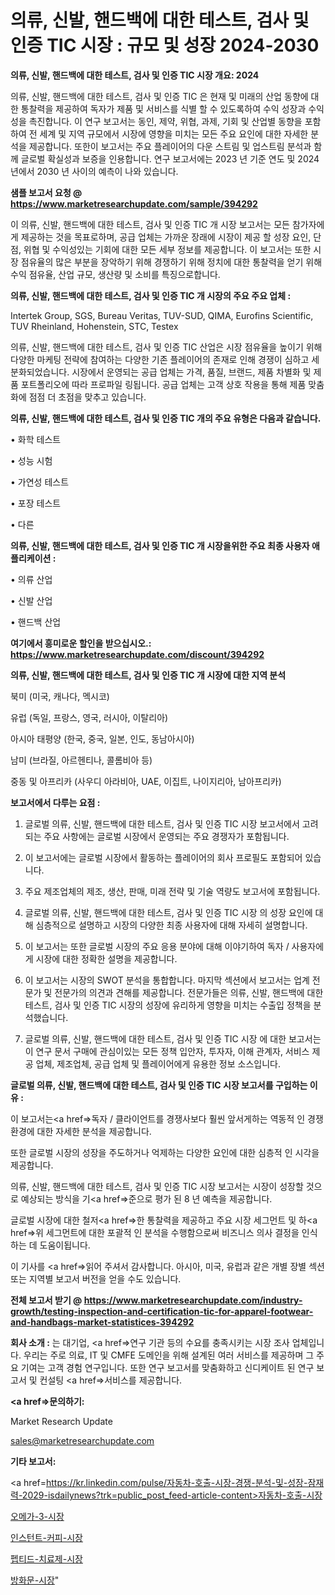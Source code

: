 # 의류, 신발, 핸드백에 대한 테스트, 검사 및 인증 TIC 시장 : 규모 및 성장 2024-2030

<strong>의류, 신발, 핸드백에 대한 테스트, 검사 및 인증 TIC 시장 개요: 2024</strong>

의류, 신발, 핸드백에 대한 테스트, 검사 및 인증 TIC 은 현재 및 미래의 산업 동향에 대한 통찰력을 제공하여 독자가 제품 및 서비스를 식별 할 수 있도록하여 수익 성장과 수익성을 촉진합니다. 이 연구 보고서는 동인, 제약, 위협, 과제, 기회 및 산업별 동향을 포함하여 전 세계 및 지역 규모에서 시장에 영향을 미치는 모든 주요 요인에 대한 자세한 분석을 제공합니다. 또한이 보고서는 주요 플레이어의 다운 스트림 및 업스트림 분석과 함께 글로벌 확실성과 보증을 인용합니다. 연구 보고서에는 2023 년 기준 연도 및 2024 년에서 2030 년 사이의 예측이 나와 있습니다.



<strong>샘플 보고서 요청 @ <a href=https://www.marketresearchupdate.com/sample/394292>https://www.marketresearchupdate.com/sample/394292</a></strong>

이 의류, 신발, 핸드백에 대한 테스트, 검사 및 인증 TIC 개 시장 보고서는 모든 참가자에게 제공하는 것을 목표로하며, 공급 업체는 가까운 장래에 시장이 제공 할 성장 요인, 단점, 위협 및 수익성있는 기회에 대한 모든 세부 정보를 제공합니다. 이 보고서는 또한 시장 점유율의 많은 부분을 장악하기 위해 경쟁하기 위해 정치에 대한 통찰력을 얻기 위해 수익 점유율, 산업 규모, 생산량 및 소비를 특징으로합니다.



<strong>의류, 신발, 핸드백에 대한 테스트, 검사 및 인증 TIC 개 시장의 주요 주요 업체 :</strong>

Intertek Group, SGS, Bureau Veritas, TUV-SUD, QIMA, Eurofins Scientific, TUV Rheinland, Hohenstein, STC, Testex

의류, 신발, 핸드백에 대한 테스트, 검사 및 인증 TIC 산업은 시장 점유율을 높이기 위해 다양한 마케팅 전략에 참여하는 다양한 기존 플레이어의 존재로 인해 경쟁이 심하고 세분화되었습니다. 시장에서 운영되는 공급 업체는 가격, 품질, 브랜드, 제품 차별화 및 제품 포트폴리오에 따라 프로파일 링됩니다. 공급 업체는 고객 상호 작용을 통해 제품 맞춤화에 점점 더 초점을 맞추고 있습니다.



<strong>의류, 신발, 핸드백에 대한 테스트, 검사 및 인증 TIC 개의 주요 유형은 다음과 같습니다.</strong>

• 화학 테스트

• 성능 시험

• 가연성 테스트

• 포장 테스트

• 다른



<strong>의류, 신발, 핸드백에 대한 테스트, 검사 및 인증 TIC 개 시장을위한 주요 최종 사용자 애플리케이션 :</strong>

• 의류 산업

• 신발 산업

• 핸드백 산업



<strong>여기에서 흥미로운 할인을 받으십시오.: <a href=https://www.marketresearchupdate.com/discount/394292>https://www.marketresearchupdate.com/discount/394292</a></strong>



<strong>의류, 신발, 핸드백에 대한 테스트, 검사 및 인증 TIC 개 시장에 대한 지역 분석</strong>

북미 (미국, 캐나다, 멕시코)

유럽 (독일, 프랑스, 영국, 러시아, 이탈리아)

아시아 태평양 (한국, 중국, 일본, 인도, 동남아시아)

남미 (브라질, 아르헨티나, 콜롬비아 등)

중동 및 아프리카 (사우디 아라비아, UAE, 이집트, 나이지리아, 남아프리카)



<strong>보고서에서 다루는 요점 :</strong>

1. 글로벌 의류, 신발, 핸드백에 대한 테스트, 검사 및 인증 TIC 시장 보고서에서 고려되는 주요 사항에는 글로벌 시장에서 운영되는 주요 경쟁자가 포함됩니다.

2. 이 보고서에는 글로벌 시장에서 활동하는 플레이어의 회사 프로필도 포함되어 있습니다.

3. 주요 제조업체의 제조, 생산, 판매, 미래 전략 및 기술 역량도 보고서에 포함됩니다.

4. 글로벌 의류, 신발, 핸드백에 대한 테스트, 검사 및 인증 TIC 시장 의 성장 요인에 대해 심층적으로 설명하고 시장의 다양한 최종 사용자에 대해 자세히 설명합니다.

5. 이 보고서는 또한 글로벌 시장의 주요 응용 분야에 대해 이야기하여 독자 / 사용자에게 시장에 대한 정확한 설명을 제공합니다.

6. 이 보고서는 시장의 SWOT 분석을 통합합니다. 마지막 섹션에서 보고서는 업계 전문가 및 전문가의 의견과 견해를 제공합니다. 전문가들은 의류, 신발, 핸드백에 대한 테스트, 검사 및 인증 TIC 시장의 성장에 유리하게 영향을 미치는 수출입 정책을 분석했습니다.

7. 글로벌 의류, 신발, 핸드백에 대한 테스트, 검사 및 인증 TIC 시장 에 대한 보고서는이 연구 문서 구매에 관심이있는 모든 정책 입안자, 투자자, 이해 관계자, 서비스 제공 업체, 제조업체, 공급 업체 및 플레이어에게 유용한 정보 소스입니다.



<strong>글로벌 의류, 신발, 핸드백에 대한 테스트, 검사 및 인증 TIC 시장 보고서를 구입하는 이유 :</strong>

이 보고서는<a href=>독자 / 클</a>라이언트를 경쟁사보다 훨씬 앞서게하는 역동적 인 경쟁 환경에 대한 자세한 분석을 제공합니다.

또한 글로벌 시장의 성장을 주도하거나 억제하는 다양한 요인에 대한 심층적 인 시각을 제공합니다.

의류, 신발, 핸드백에 대한 테스트, 검사 및 인증 TIC 시장 보고서는 시장이 성장할 것으로 예상되는 방식을 기<a href=>준으로</a> 평가 된 8 년 예측을 제공합니다.

글로벌 시장에 대한 철저<a href=>한 통찰력</a>을 제공하고 주요 시장 세그먼트 및 하<a href=>위 세그</a>먼트에 대한 포괄적 인 분석을 수행함으로써 비즈니스 의사 결정을 인식하는 데 도움이됩니다.

이 기사를 <a href=>읽어 주</a>셔서 감사합니다. 아시아, 미국, 유럽과 같은 개별 장별 섹션 또는 지역별 보고서 버전을 얻을 수도 있습니다.



<strong>전체 보고서 받기 @ <a href=https://www.marketresearchupdate.com/industry-growth/testing-inspection-and-certification-tic-for-apparel-footwear-and-handbags-market-statistices-394292>https://www.marketresearchupdate.com/industry-growth/testing-inspection-and-certification-tic-for-apparel-footwear-and-handbags-market-statistices-394292</a></strong>



<strong>회사 소개 :</strong>
는 대기업, <a href=>연구 기</a>관 등의 수요를 충족시키는 시장 조사 업체입니다. 우리는 주로 의료, IT 및 CMFE 도메인을 위해 설계된 여러 서비스를 제공하며 그 주요 기여는 고객 경험 연구입니다. 또한 연구 보고서를 맞춤화하고 신디케이트 된 연구 보고서 및 컨설팅 <a href=>서비</a>스를 제공합니다.



<strong><a href=>문의하기:</a></strong>

Market Research Update

sales@marketresearchupdate.com



<strong>기타 보고서:</strong>

<a href=https://kr.linkedin.com/pulse/자동차-호출-시장-경쟁-분석-및-성장-잠재력-2029-isdailynews?trk=public_post_feed-article-content>자동차-호출-시장</a>

<a href=https://www.linkedin.com/pulse/오메가-3-시장-현재-및-미래-성장-2029-consumer-connection-chronicles-24-/>오메가-3-시장</a>

<a href=https://www.linkedin.com/pulse/인스턴트-커피-시장-동향-및-성장-전망-trendsetters-talk-360-analysis-kbz5f/>인스턴트-커피-시장</a>

<a href=https://www.linkedin.com/pulse/펩티드-치료제-시장-동향-및-성장-전망-survey-savvy-insights-360-analysis-hn2ff/>펩티드-치료제-시장</a>

<a href=https://www.linkedin.com/pulse/방화문-시장-동향-및-성장-전망-market-matrix-musings-analysis-xdj3c/>방화문-시장</a>"
